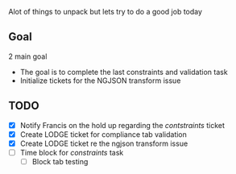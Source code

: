 Alot of things to unpack but lets try to do a good job today

## Goal
2 main goal
- The goal is to complete the last constraints and validation task
- Initialize tickets for the NGJSON transform issue

## TODO
- [x] Notify Francis on the hold up regarding the *contstraints* ticket
- [x] Create LODGE ticket for compliance tab validation
- [x] Create LODGE ticket re the ngjson transform issue
- [ ] Time block for *constraints* task
	- [ ] Block tab testing
